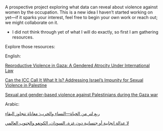 A prospective project exploring what data can reveal about violence against women by the occupation. This is a new idea I haven’t started working on yet—if it sparks your interest, feel free to begin your own work or reach out; we might collaborate on it.

* I did not think through yet of what I will do exactly, so first I am gathering resources.

Explore those resources:

English:

[Reproductive Violence in Gaza: A Gendered Atrocity Under International Law](https://4genderjustice.org/our-latest-posts/reproductive-violence-in-gaza-a-gendered-atrocity-under-international-law/)

[Can the ICC Call It What It Is? Addressing Israel’s Impunity for Sexual Violence in Palestine](https://4genderjustice.org/our-latest-posts/can-the-icc-call-it-what-it-is-addressing-israels-impunity-for-sexual-violence-in-palestine/)

[Sexual and gender-based violence against Palestinians during the Gaza war](https://en.wikipedia.org/wiki/Sexual_and_gender-based_violence_against_Palestinians_during_the_Gaza_war)


Arabic:

[ربع لتر من الحياة—النساء والحرب: معاناة تتجاوز البقاء](https://feministconsciousnessrevolution.wordpress.com/2025/02/28/%d8%b1%d8%a8%d8%b9-%d9%84%d8%aa%d8%b1-%d9%85%d9%86-%d8%a7%d9%84%d8%ad%d9%8a%d8%a7%d8%a9-%d8%a7%d9%84%d9%86%d8%b3%d8%a7%d8%a1-%d9%88%d8%a7%d9%84%d8%ad%d8%b1%d8%a8-%d9%85%d8%b9%d8%a7%d9%86/)

[لا عدالة إنجابية أو جنسانية دون غزة، السودان، الكونغو والجنوب العالمي](https://feministconsciousnessrevolution.wordpress.com/2024/05/31/%d9%84%d8%a7-%d8%b9%d8%af%d8%a7%d9%84%d8%a9-%d8%a5%d9%86%d8%ac%d8%a7%d8%a8%d9%8a%d8%a9-%d8%a3%d9%88-%d8%ac%d9%86%d8%b3%d8%a7%d9%86%d9%8a%d8%a9-%d8%af%d9%88%d9%86-%d8%ba%d8%b2%d8%a9%d8%8c-%d8%a7%d9%84/)

